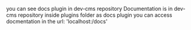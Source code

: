 you can see docs plugin in  dev-cms repository
Documentation is in dev-cms repository inside plugins folder as docs plugin
you can access docmentation in the url: 'localhost:/docs'
